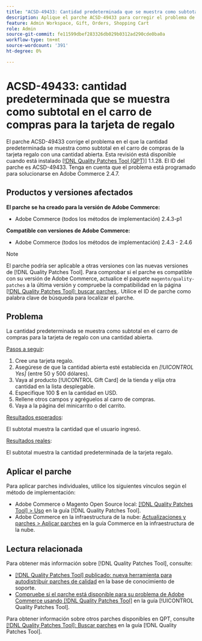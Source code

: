 ```yaml
---
title: "ACSD-49433: Cantidad predeterminada que se muestra como subtotal en el carro de compras para la tarjeta de regalo"
description: Aplique el parche ACSD-49433 para corregir el problema de Adobe Commerce en el que la cantidad predeterminada se muestra como subtotal en el carro de compras para la tarjeta regalo con una cantidad abierta.
feature: Admin Workspace, Gift, Orders, Shopping Cart
role: Admin
source-git-commit: fe11599dbef283326db029b0312ad290cde0ba0a
workflow-type: tm+mt
source-wordcount: '391'
ht-degree: 0%

---
```


# ACSD-49433: cantidad predeterminada que se muestra como subtotal en el carro de compras para la tarjeta de regalo

El parche ACSD-49433 corrige el problema en el que la cantidad predeterminada se muestra como subtotal en el carro de compras de la tarjeta regalo con una cantidad abierta. Esta revisión está disponible cuando está instalado [[!DNL Quality Patches Tool (QPT)]](https://experienceleague.adobe.com/en/docs/commerce-knowledge-base/kb/announcements/commerce-announcements/magento-quality-patches-released-new-tool-to-self-serve-quality-patches) 1.1.28. El ID del parche es ACSD-49433. Tenga en cuenta que el problema está programado para solucionarse en Adobe Commerce 2.4.7.

## Productos y versiones afectados

**El parche se ha creado para la versión de Adobe Commerce:**

* Adobe Commerce (todos los métodos de implementación) 2.4.3-p1

**Compatible con versiones de Adobe Commerce:**

* Adobe Commerce (todos los métodos de implementación) 2.4.3 - 2.4.6

>[!NOTE]
>
>El parche podría ser aplicable a otras versiones con las nuevas versiones de [!DNL Quality Patches Tool]. Para comprobar si el parche es compatible con su versión de Adobe Commerce, actualice el paquete `magento/quality-patches` a la última versión y compruebe la compatibilidad en la página [[!DNL Quality Patches Tool]: buscar parches ](https://experienceleague.adobe.com/tools/commerce-quality-patches/index.html). Utilice el ID de parche como palabra clave de búsqueda para localizar el parche.

## Problema

La cantidad predeterminada se muestra como subtotal en el carro de compras para la tarjeta de regalo con una cantidad abierta.

<u>Pasos a seguir</u>:

1. Cree una tarjeta regalo.
1. Asegúrese de que la cantidad abierta esté establecida en *[!UICONTROL Yes]* (entre 50 y 500 dólares).
1. Vaya al producto [!UICONTROL Gift Card] de la tienda y elija otra cantidad en la lista desplegable.
1. Especifique 100 $ en la cantidad en USD.
1. Rellene otros campos y agréguelos al carro de compras.
1. Vaya a la página del minicarrito o del carrito.

<u>Resultados esperados</u>:

El subtotal muestra la cantidad que el usuario ingresó.

<u>Resultados reales</u>:

El subtotal muestra la cantidad predeterminada de la tarjeta regalo.

## Aplicar el parche

Para aplicar parches individuales, utilice los siguientes vínculos según el método de implementación:

* Adobe Commerce o Magento Open Source local: [[!DNL Quality Patches Tool] > Uso](/help/tools/quality-patches-tool/usage.md) en la guía [!DNL Quality Patches Tool].
* Adobe Commerce en la infraestructura de la nube: [Actualizaciones y parches > Aplicar parches](https://experienceleague.adobe.com/docs/commerce-cloud-service/user-guide/develop/upgrade/apply-patches.html) en la guía Commerce en la infraestructura de la nube.

## Lectura relacionada

Para obtener más información sobre [!DNL Quality Patches Tool], consulte:

* [[!DNL Quality Patches Tool] publicado: nueva herramienta para autodistribuir parches de calidad](https://experienceleague.adobe.com/en/docs/commerce-knowledge-base/kb/announcements/commerce-announcements/magento-quality-patches-released-new-tool-to-self-serve-quality-patches) en la base de conocimiento de soporte.
* [Compruebe si el parche está disponible para su problema de Adobe Commerce usando [!DNL Quality Patches Tool]](/help/tools/quality-patches-tool/patches-available-in-qpt/check-patch-for-magento-issue-with-magento-quality-patches.md) en la guía [!UICONTROL Quality Patches Tool].


Para obtener información sobre otros parches disponibles en QPT, consulte [[!DNL Quality Patches Tool]: Buscar parches](https://experienceleague.adobe.com/tools/commerce-quality-patches/index.html) en la guía [!DNL Quality Patches Tool].

